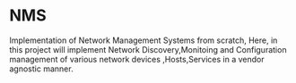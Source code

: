 # NMS
Implementation of Network Management Systems from scratch, Here, in this project will implement Network Discovery,Monitoing and Configuration management of various network devices ,Hosts,Services in a vendor agnostic manner.
